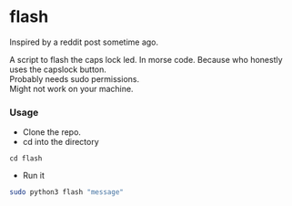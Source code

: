 # flash

Inspired by a reddit post sometime ago.  

A script to flash the caps lock led. In morse code. Because who honestly uses the capslock button.  
Probably needs sudo permissions.  
Might not work on your machine.  

### Usage

- Clone the repo.
- cd into the directory  
```
cd flash
```
- Run it

```bash
sudo python3 flash "message"
```
